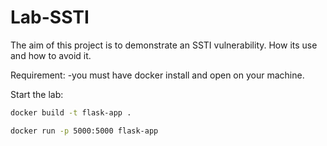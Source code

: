 # Lab-SSTI
The aim of this project is to demonstrate an SSTI vulnerability. How its use and how to avoid it. 

Requirement:
-you must have docker install and open on your machine.

Start the lab:
```bash
docker build -t flask-app .
```
```bash
docker run -p 5000:5000 flask-app
```